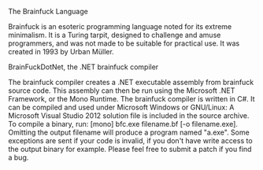    The Brainfuck Language 

Brainfuck is an esoteric programming language noted for its extreme minimalism. It is a Turing tarpit, designed to challenge and amuse programmers, and was not made to be suitable for practical use. It was created in 1993 by Urban Müller.


BrainFuckDotNet, the .NET brainfuck compiler

The brainfuck compiler creates a .NET executable assembly from brainfuck source code. This assembly can then be run using the Microsoft .NET Framework, or the Mono Runtime. 
The brainfuck compiler is written in C#. It can be compiled and used under Microsoft Windows or GNU/Linux: A Microsoft Visual Studio 2012 solution file is included in the source archive.
To compile a binary, run: [mono] bfc.exe filename.bf [-o filename.exe]. Omitting the output filename will produce a program named "a.exe".
Some exceptions are sent if your code is invalid, if you don't have write access to the output binary for example. Please feel free to submit a patch if you find a bug. 
